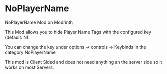 # NoPlayerName
NoPlayerName Mod on Modrinth

This Mod allows you to hide Player Name Tags with the configured key (default: N).

You can change the key under options -> controls -> Keybinds in the category NoPlayerName

This mod is Client Sided and does not need anything an the server side so it works on most Servers.
